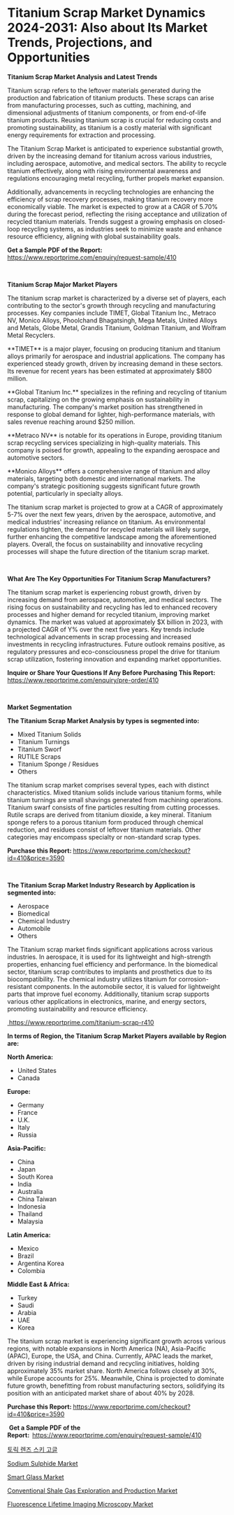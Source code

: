 <p><h1>Titanium Scrap Market Dynamics 2024-2031: Also about Its Market Trends, Projections, and Opportunities</h1></p><p><strong>Titanium Scrap Market Analysis and Latest Trends</strong></p>
<p><p>Titanium scrap refers to the leftover materials generated during the production and fabrication of titanium products. These scraps can arise from manufacturing processes, such as cutting, machining, and dimensional adjustments of titanium components, or from end-of-life titanium products. Reusing titanium scrap is crucial for reducing costs and promoting sustainability, as titanium is a costly material with significant energy requirements for extraction and processing.</p><p>The Titanium Scrap Market is anticipated to experience substantial growth, driven by the increasing demand for titanium across various industries, including aerospace, automotive, and medical sectors. The ability to recycle titanium effectively, along with rising environmental awareness and regulations encouraging metal recycling, further propels market expansion.</p><p>Additionally, advancements in recycling technologies are enhancing the efficiency of scrap recovery processes, making titanium recovery more economically viable. The market is expected to grow at a CAGR of 5.70% during the forecast period, reflecting the rising acceptance and utilization of recycled titanium materials. Trends suggest a growing emphasis on closed-loop recycling systems, as industries seek to minimize waste and enhance resource efficiency, aligning with global sustainability goals.</p></p>
<p><strong>Get a Sample PDF of the Report:&nbsp;</strong> <a href="https://www.reportprime.com/enquiry/request-sample/410">https://www.reportprime.com/enquiry/request-sample/410</a></p>
<p>&nbsp;</p>
<p><strong>Titanium Scrap Major Market Players</strong></p>
<p><p>The titanium scrap market is characterized by a diverse set of players, each contributing to the sector's growth through recycling and manufacturing processes. Key companies include TIMET, Global Titanium Inc., Metraco NV, Monico Alloys, Phoolchand Bhagatsingh, Mega Metals, United Alloys and Metals, Globe Metal, Grandis Titanium, Goldman Titanium, and Wolfram Metal Recyclers.</p><p>**TIMET** is a major player, focusing on producing titanium and titanium alloys primarily for aerospace and industrial applications. The company has experienced steady growth, driven by increasing demand in these sectors. Its revenue for recent years has been estimated at approximately $800 million.</p><p>**Global Titanium Inc.** specializes in the refining and recycling of titanium scrap, capitalizing on the growing emphasis on sustainability in manufacturing. The company's market position has strengthened in response to global demand for lighter, high-performance materials, with sales revenue reaching around $250 million.</p><p>**Metraco NV** is notable for its operations in Europe, providing titanium scrap recycling services specializing in high-quality materials. This company is poised for growth, appealing to the expanding aerospace and automotive sectors. </p><p>**Monico Alloys** offers a comprehensive range of titanium and alloy materials, targeting both domestic and international markets. The company's strategic positioning suggests significant future growth potential, particularly in specialty alloys.</p><p>The titanium scrap market is projected to grow at a CAGR of approximately 5-7% over the next few years, driven by the aerospace, automotive, and medical industries' increasing reliance on titanium. As environmental regulations tighten, the demand for recycled materials will likely surge, further enhancing the competitive landscape among the aforementioned players. Overall, the focus on sustainability and innovative recycling processes will shape the future direction of the titanium scrap market.</p></p>
<p>&nbsp;</p>
<p><strong>What Are The Key Opportunities For Titanium Scrap Manufacturers?</strong></p>
<p><p>The titanium scrap market is experiencing robust growth, driven by increasing demand from aerospace, automotive, and medical sectors. The rising focus on sustainability and recycling has led to enhanced recovery processes and higher demand for recycled titanium, improving market dynamics. The market was valued at approximately $X billion in 2023, with a projected CAGR of Y% over the next five years. Key trends include technological advancements in scrap processing and increased investments in recycling infrastructures. Future outlook remains positive, as regulatory pressures and eco-consciousness propel the drive for titanium scrap utilization, fostering innovation and expanding market opportunities.</p></p>
<p><strong>Inquire or Share Your Questions If Any Before Purchasing This Report:</strong> <a href="https://www.reportprime.com/enquiry/pre-order/410">https://www.reportprime.com/enquiry/pre-order/410</a></p>
<p>&nbsp;</p>
<p><strong>Market Segmentation</strong></p>
<p><strong>The Titanium Scrap Market Analysis by types is segmented into:</strong></p>
<p><ul><li>Mixed Titanium Solids</li><li>Titanium Turnings</li><li>Titanium Sworf</li><li>RUTILE Scraps</li><li>Titanium Sponge / Residues</li><li>Others</li></ul></p>
<p><p>The titanium scrap market comprises several types, each with distinct characteristics. Mixed titanium solids include various titanium forms, while titanium turnings are small shavings generated from machining operations. Titanium swarf consists of fine particles resulting from cutting processes. Rutile scraps are derived from titanium dioxide, a key mineral. Titanium sponge refers to a porous titanium form produced through chemical reduction, and residues consist of leftover titanium materials. Other categories may encompass specialty or non-standard scrap types.</p></p>
<p><strong>Purchase this Report:&nbsp;</strong><a href="https://www.reportprime.com/checkout?id=410&price=3590">https://www.reportprime.com/checkout?id=410&price=3590</a></p>
<p>&nbsp;</p>
<p><strong>The Titanium Scrap Market Industry Research by Application is segmented into:</strong></p>
<p><ul><li>Aerospace</li><li>Biomedical</li><li>Chemical Industry</li><li>Automobile</li><li>Others</li></ul></p>
<p><p>The Titanium scrap market finds significant applications across various industries. In aerospace, it is used for its lightweight and high-strength properties, enhancing fuel efficiency and performance. In the biomedical sector, titanium scrap contributes to implants and prosthetics due to its biocompatibility. The chemical industry utilizes titanium for corrosion-resistant components. In the automobile sector, it is valued for lightweight parts that improve fuel economy. Additionally, titanium scrap supports various other applications in electronics, marine, and energy sectors, promoting sustainability and resource efficiency.</p></p>
<p><a href="https://www.reportprime.com/titanium-scrap-r410">&nbsp;https://www.reportprime.com/titanium-scrap-r410</a></p>
<p><strong>In terms of Region, the Titanium Scrap Market Players available by Region are:</strong></p>
<p>
    <p> <strong> North America: </strong>
        <ul>
            <li>United States</li>
            <li>Canada</li>
        </ul>
        </p> 
    <p> <strong> Europe: </strong>
        <ul>
            <li>Germany</li>
            <li>France</li>
            <li>U.K.</li>
            <li>Italy</li>
            <li>Russia</li>
        </ul>
        </p> 
    <p> <strong> Asia-Pacific: </strong>
        <ul>
            <li>China</li>
            <li>Japan</li>
            <li>South Korea</li>
            <li>India</li>
            <li>Australia</li>
            <li>China Taiwan</li>
            <li>Indonesia</li>
            <li>Thailand</li>
            <li>Malaysia</li>
        </ul>
        </p> 
    <p> <strong> Latin America: </strong>
        <ul>
            <li>Mexico</li>
            <li>Brazil</li>
            <li>Argentina Korea</li>
            <li>Colombia</li>
        </ul>
        </p> 
    <p> <strong> Middle East & Africa: </strong>
        <ul>
            <li>Turkey</li>
            <li>Saudi</li>
            <li>Arabia</li>
            <li>UAE</li>
            <li>Korea</li>
        </ul>
    </p>
    </p>
<p><p>The titanium scrap market is experiencing significant growth across various regions, with notable expansions in North America (NA), Asia-Pacific (APAC), Europe, the USA, and China. Currently, APAC leads the market, driven by rising industrial demand and recycling initiatives, holding approximately 35% market share. North America follows closely at 30%, while Europe accounts for 25%. Meanwhile, China is projected to dominate future growth, benefitting from robust manufacturing sectors, solidifying its position with an anticipated market share of about 40% by 2028.</p></p>
<p><strong>Purchase this Report: </strong><a href="https://www.reportprime.com/checkout?id=410&price=3590">https://www.reportprime.com/checkout?id=410&price=3590</a></p>
<p>&nbsp;<strong>Get a Sample PDF of the Report:&nbsp;&nbsp;</strong><a href="https://www.reportprime.com/enquiry/request-sample/410">https://www.reportprime.com/enquiry/request-sample/410</a></p>
<p><strong></strong></p>
<p><p><a href="https://medium.com/@ejuynpri79/%ED%86%A0%EB%A6%AD-%EB%A0%8C%EC%A6%88-%EC%8A%A4%ED%82%A4-%EA%B3%A0%EA%B8%80-%EC%8B%9C%EC%9E%A5-%EA%B8%80%EB%A1%9C%EB%B2%8C-%EB%B0%8F-%EC%A7%80%EC%97%AD-%EB%B6%84%EC%84%9D-%EC%A7%80%EC%97%AD-%EA%B5%AD%EA%B0%80-%EC%88%98%EC%A4%80-%EB%B6%84%EC%84%9D-%EB%B0%8F-%EA%B2%BD%EC%9F%81-%ED%99%98%EA%B2%BD%EC%97%90-%EC%B4%88%EC%A0%90-f570627c335c">토릭 렌즈 스키 고글</a></p><p><a href="https://github.com/WillieWoodard/Market-Research-Report-List-6/blob/main/sodium-sulphide-market.md">Sodium Sulphide Market</a></p><p><a href="https://github.com/marloy8/Market-Research-Report-List-6/blob/main/smart-glass-market.md">Smart Glass Market</a></p><p><a href="https://issuu.com/reportprime-2/docs/conventional-shale-gas-exploration-_55c7059d301c85">Conventional Shale Gas Exploration and Production Market</a></p><p><a href="https://www.linkedin.com/pulse/fluorescence-lifetime-imaging-microscopy-industry-analysis-report-ttbcf?trackingId=WL%2FAHdS8TiyZ%2BVz7zHjIRg%3D%3D">Fluorescence Lifetime Imaging Microscopy Market</a></p></p>